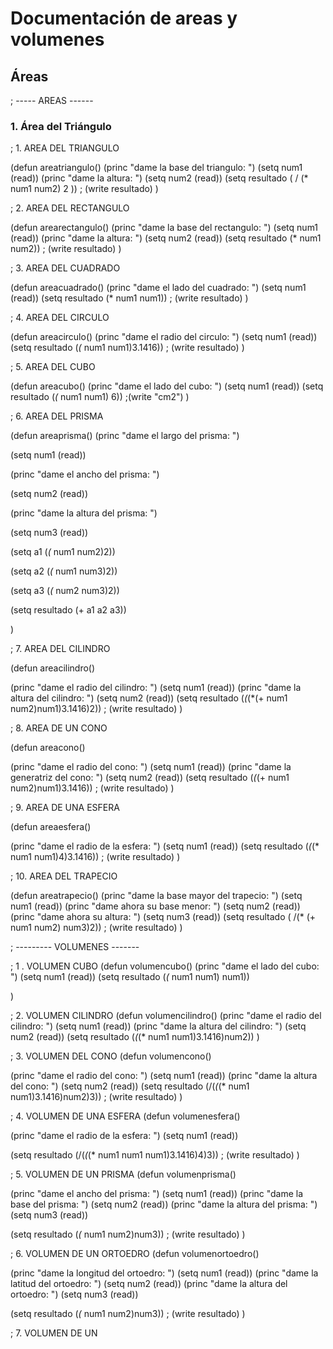 # Documentación de areas y volumenes

## Áreas

; ----- AREAS ------

### 1. Área del Triángulo
; 1. AREA DEL TRIANGULO

(defun areatriangulo()
(princ "dame la base del triangulo: ")
(setq num1 (read))
(princ "dame la altura: ")
(setq num2 (read))
(setq resultado ( / (* num1 num2) 2 ))
; (write resultado)
)


; 2. AREA DEL RECTANGULO

(defun arearectangulo()
(princ "dame la base del rectangulo: ")
(setq num1 (read))
(princ "dame la altura: ")
(setq num2 (read))
(setq resultado (* num1 num2))
; (write resultado)
)


; 3. AREA DEL CUADRADO

(defun areacuadrado()
(princ "dame el lado del cuadrado: ")
(setq num1 (read))
(setq resultado (* num1 num1))
; (write resultado)
)

; 4. AREA DEL CIRCULO

(defun areacirculo()
(princ "dame el radio del circulo: ")
(setq num1 (read))
(setq resultado (*(* num1 num1)3.1416))
; (write resultado)
)

; 5. AREA DEL CUBO

(defun areacubo()
(princ "dame el lado del cubo: ")
(setq num1 (read))
(setq resultado (*(* num1 num1) 6))
;(write "cm2")
)

; 6. AREA DEL PRISMA

(defun areaprisma()
(princ "dame el largo del prisma: ")

(setq num1 (read))

(princ "dame el ancho del prisma: ")

(setq num2 (read))

(princ "dame la altura del prisma: ")

(setq num3 (read))

(setq a1 (*(* num1 num2)2))

(setq a2 (*(* num1 num3)2))

(setq a3 (*(* num2 num3)2))

(setq resultado (+ a1 a2 a3))

)

; 7. AREA DEL CILINDRO

(defun areacilindro()

(princ "dame el radio del cilindro: ")
(setq num1 (read))
(princ "dame la altura del cilindro: ")
(setq num2 (read))
(setq resultado (*(*(*(+ num1 num2)num1)3.1416)2))
; (write resultado)
)

; 8. AREA DE UN CONO

(defun areacono()

(princ "dame el radio del cono: ")
(setq num1 (read))
(princ "dame la generatriz del cono: ")
(setq num2 (read))
(setq resultado (*(*(+ num1 num2)num1)3.1416))
; (write resultado)
)

; 9. AREA DE UNA ESFERA

(defun areaesfera()

(princ "dame el radio de la esfera: ")
(setq num1 (read))
(setq resultado (*(*(* num1 num1)4)3.1416))
; (write resultado)
)

; 10. AREA DEL TRAPECIO

(defun areatrapecio()
(princ "dame la base mayor del trapecio: ")
(setq num1 (read))
(princ "dame ahora su base menor: ")
(setq num2 (read))
(princ "dame ahora su altura: ")
(setq num3 (read))
(setq resultado ( /(* (+ num1 num2) num3)2))
; (write resultado)
)





; --------- VOLUMENES -------

; 1 . VOLUMEN CUBO
(defun volumencubo()
(princ "dame el lado del cubo: ")
(setq num1 (read))
(setq resultado (*(* num1 num1) num1))

)

; 2. VOLUMEN CILINDRO
(defun volumencilindro()
(princ "dame el radio del cilindro: ")
(setq num1 (read))
(princ "dame la altura del cilindro: ")
(setq num2 (read))
(setq resultado (*(*(* num1 num1)3.1416)num2))
)

; 3. VOLUMEN DEL CONO
(defun volumencono()

(princ "dame el radio del cono: ")
(setq num1 (read))
(princ "dame la altura del cono: ")
(setq num2 (read))
(setq resultado (/(*(*(* num1 num1)3.1416)num2)3))
; (write resultado)
)


; 4. VOLUMEN DE UNA ESFERA
(defun volumenesfera()

(princ "dame el radio de la esfera: ")
(setq num1 (read))

(setq resultado (/(*(*(* num1 num1 num1)3.1416)4)3))
; (write resultado)
)


; 5. VOLUMEN DE UN PRISMA
(defun volumenprisma()

(princ "dame el ancho del prisma: ")
(setq num1 (read))
(princ "dame la base del prisma: ")
(setq num2 (read))
(princ "dame la altura del prisma: ")
(setq num3 (read))

(setq resultado (*(* num1 num2)num3))
; (write resultado)
)

; 6. VOLUMEN DE UN ORTOEDRO
(defun volumenortoedro()

(princ "dame la longitud del ortoedro: ")
(setq num1 (read))
(princ "dame la latitud del ortoedro: ")
(setq num2 (read))
(princ "dame la altura del ortoedro: ")
(setq num3 (read))

(setq resultado (*(* num1 num2)num3))
; (write resultado)
)

; 7. VOLUMEN DE UN 